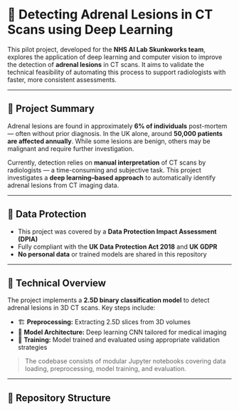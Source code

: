 # 🧠 Detecting Adrenal Lesions in CT Scans using Deep Learning

This pilot project, developed for the **NHS AI Lab Skunkworks team**, explores the application of deep learning and computer vision to improve the detection of **adrenal lesions** in CT scans. It aims to validate the technical feasibility of automating this process to support radiologists with faster, more consistent assessments.

---

## 📌 Project Summary

Adrenal lesions are found in approximately **6% of individuals** post-mortem — often without prior diagnosis. In the UK alone, around **50,000 patients are affected annually**. While some lesions are benign, others may be malignant and require further investigation.

Currently, detection relies on **manual interpretation** of CT scans by radiologists — a time-consuming and subjective task. This project investigates a **deep learning–based approach** to automatically identify adrenal lesions from CT imaging data.

---

## 🔐 Data Protection

- This project was covered by a **Data Protection Impact Assessment (DPIA)**
- Fully compliant with the **UK Data Protection Act 2018** and **UK GDPR**
- **No personal data** or trained models are shared in this repository

---

## 🧠 Technical Overview

The project implements a **2.5D binary classification model** to detect adrenal lesions in 3D CT scans. Key steps include:

- 🏗️ **Preprocessing:** Extracting 2.5D slices from 3D volumes
- 🧠 **Model Architecture:** Deep learning CNN tailored for medical imaging
- 🧪 **Training:** Model trained and evaluated using appropriate validation strategies

> The codebase consists of modular Jupyter notebooks covering data loading, preprocessing, model training, and evaluation.

---

## 📂 Repository Structure

